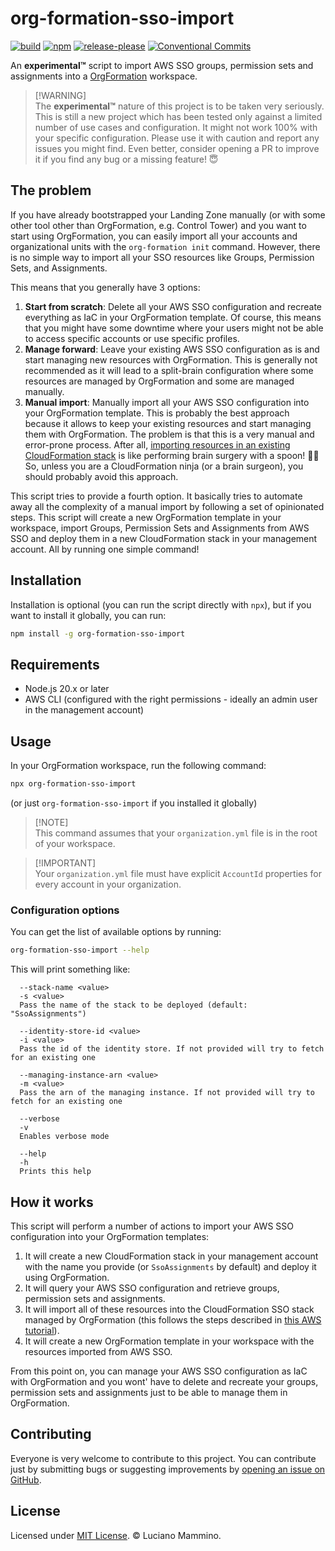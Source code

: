 # org-formation-sso-import

[![build](https://github.com/lmammino/org-formation-sso-import/actions/workflows/build.yml/badge.svg)](https://github.com/lmammino/org-formation-sso-import/actions/workflows/build.yml)
[![npm](https://img.shields.io/npm/v/org-formation-sso-import)](https://www.npmjs.com/package/org-formation-sso-import)
[![release-please](https://badgen.net/static/release-please/%F0%9F%99%8F/green)](https://github.com/googleapis/release-please)
[![Conventional Commits](https://img.shields.io/badge/Conventional%20Commits-1.0.0-%23FE5196?logo=conventionalcommits&logoColor=white)](https://conventionalcommits.org)

An **experimental™️** script to import AWS SSO groups, permission sets and
assignments into a
[OrgFormation](https://github.com/org-formation/org-formation-cli) workspace.

> [!WARNING]\
> The **experimental™️** nature of this project is to be taken very seriously.
> This is still a new project which has been tested only against a limited
> number of use cases and configuration. It might not work 100% with your
> specific configuration. Please use it with caution and report any issues you
> might find. Even better, consider opening a PR to improve it if you find any
> bug or a missing feature! 😇

## The problem

If you have already bootstrapped your Landing Zone manually (or with some other
tool other than OrgFormation, e.g. Control Tower) and you want to start using
OrgFormation, you can easily import all your accounts and organizational units
with the `org-formation init` command. However, there is no simple way to import
all your SSO resources like Groups, Permission Sets, and Assignments.

This means that you generally have 3 options:

1. **Start from scratch**: Delete all your AWS SSO configuration and recreate
   everything as IaC in your OrgFormation template. Of course, this means that
   you might have some downtime where your users might not be able to access
   specific accounts or use specific profiles.
2. **Manage forward**: Leave your existing AWS SSO configuration as is and start
   managing new resources with OrgFormation. This is generally not recommended
   as it will lead to a split-brain configuration where some resources are
   managed by OrgFormation and some are managed manually.
3. **Manual import**: Manually import all your AWS SSO configuration into your
   OrgFormation template. This is probably the best approach because it allows
   to keep your existing resources and start managing them with OrgFormation.
   The problem is that this is a very manual and error-prone process. After all,
   [importing resources in an existing CloudFormation stack](https://docs.aws.amazon.com/AWSCloudFormation/latest/UserGuide/resource-import-existing-stack.html)
   is like performing brain surgery with a spoon! 🧠😨 So, unless you are a
   CloudFormation ninja (or a brain surgeon), you should probably avoid this
   approach.

This script tries to provide a fourth option. It basically tries to automate
away all the complexity of a manual import by following a set of opinionated
steps. This script will create a new OrgFormation template in your workspace,
import Groups, Permission Sets and Assignments from AWS SSO and deploy them in a
new CloudFormation stack in your management account. All by running one simple
command!

## Installation

Installation is optional (you can run the script directly with `npx`), but if
you want to install it globally, you can run:

```bash
npm install -g org-formation-sso-import
```

## Requirements

- Node.js 20.x or later
- AWS CLI (configured with the right permissions - ideally an admin user in the
  management account)

## Usage

In your OrgFormation workspace, run the following command:

```bash
npx org-formation-sso-import
```

(or just `org-formation-sso-import` if you installed it globally)

> [!NOTE]\
> This command assumes that your `organization.yml` file is in the root of your
> workspace.

> [!IMPORTANT]\
> Your `organization.yml` file must have explicit `AccountId` properties for
> every account in your organization.

### Configuration options

You can get the list of available options by running:

```bash
org-formation-sso-import --help
```

This will print something like:

```plain
  --stack-name <value>
  -s <value>
  Pass the name of the stack to be deployed (default: "SsoAssignments")

  --identity-store-id <value>
  -i <value>
  Pass the id of the identity store. If not provided will try to fetch for an existing one

  --managing-instance-arn <value>
  -m <value>
  Pass the arn of the managing instance. If not provided will try to fetch for an existing one

  --verbose
  -v
  Enables verbose mode

  --help
  -h
  Prints this help
```

## How it works

This script will perform a number of actions to import your AWS SSO
configuration into your OrgFormation templates:

1. It will create a new CloudFormation stack in your management account with the
   name you provide (or `SsoAssignments` by default) and deploy it using
   OrgFormation.
2. It will query your AWS SSO configuration and retrieve groups, permission sets
   and assignments.
3. It will import all of these resources into the CloudFormation SSO stack
   managed by OrgFormation (this follows the steps described in
   [this AWS tutorial](https://docs.aws.amazon.com/AWSCloudFormation/latest/UserGuide/resource-import-existing-stack.html)).
4. It will create a new OrgFormation template in your workspace with the
   resources imported from AWS SSO.

From this point on, you can manage your AWS SSO configuration as IaC with
OrgFormation and you wont' have to delete and recreate your groups, permission
sets and assignments just to be able to manage them in OrgFormation.

## Contributing

Everyone is very welcome to contribute to this project. You can contribute just
by submitting bugs or suggesting improvements by
[opening an issue on GitHub](https://github.com/lmammino/org-formation-sso-import/issues).

## License

Licensed under [MIT License](LICENSE). © Luciano Mammino.
